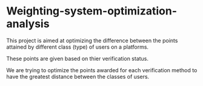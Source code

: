# Weighting-system-optimization-analysis
This project is aimed at optimizing the difference between the points attained by different class (type) of users on a platforms.

These points are given based on thier verification status.

We are trying to optimize the points awarded for each verification method to have the greatest distance between the classes of users. 
